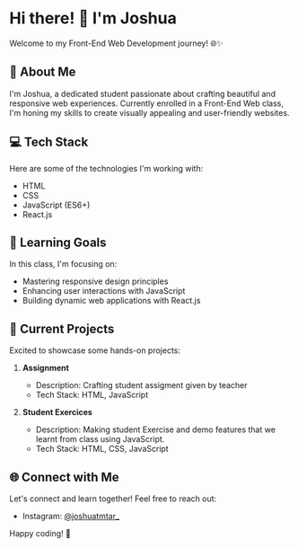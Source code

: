 # Hi there! 👋 I'm Joshua

Welcome to my Front-End Web Development journey! 🌐✨

## 🚀 About Me

I'm Joshua, a dedicated student passionate about crafting beautiful and responsive web experiences. Currently enrolled in a Front-End Web class, I'm honing my skills to create visually appealing and user-friendly websites.

## 💻 Tech Stack

Here are some of the technologies I'm working with:

- HTML
- CSS
- JavaScript (ES6+)
- React.js

## 🌱 Learning Goals

In this class, I'm focusing on:

- Mastering responsive design principles
- Enhancing user interactions with JavaScript
- Building dynamic web applications with React.js

## 🚧 Current Projects

Excited to showcase some hands-on projects:

1. **Assignment**
   - Description: Crafting student assigment given by teacher
   - Tech Stack: HTML, JavaScript

2. **Student Exercices**
   - Description: Making student Exercise and demo features that we learnt from class using JavaScript.
   - Tech Stack: HTML, CSS, JavaScript

## 🌐 Connect with Me

Let's connect and learn together! Feel free to reach out:

- Instagram: [@joshuatmtar_](#)

Happy coding! 🚀
